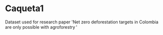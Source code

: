 # Caqueta1
Dataset used for research paper 'Net zero deforestation targets in Colombia are only possible with agroforestry '
